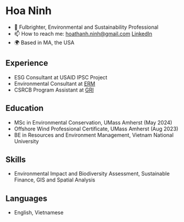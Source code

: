 # Hoa Ninh
- 🌱 Fulbrighter, Environmental and Sustainability Professional
- 📫 How to reach me: hoathanh.ninh@gmail.com [LinkedIn](https://www.linkedin.com/in/hoa-ninh-206193162/)
- 🌍 Based in MA, the USA

## Experience

- ESG Consultant at USAID IPSC Project
- Environmental Consultant at [ERM](https://www.erm.com)
- CSRCB Program Assistant at [GRI](https://www.globalreporting.org)

## Education

- MSc in Environmental Conservation, UMass Amherst (May 2024)
- Offshore Wind Professional Certificate, UMass Amherst (Aug 2023)
- BE in Resources and Environment Management, Vietnam National University

## Skills

- Environmental Impact and Biodiversity Assessment, Sustainable Finance, GIS and Spatial Analysis

## Languages

- English, Vietnamese



